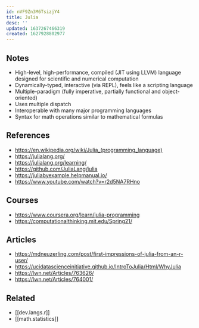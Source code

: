 ```yaml
---
id: nVF9Zn3M6TsizjY4
title: Julia
desc: ''
updated: 1637267466319
created: 1627928802977
---
```


## Notes

- High-level, high-performance, compiled (JIT using LLVM) language designed for scientific and numerical computation
- Dynamically-typed, interactive (via REPL), feels like a scripting language
- Multiple-paradigm (fully imperative, partially functional and object-oriented)
- Uses multiple dispatch
- Interoperable with many major programming languages
- Syntax for math operations similar to mathematical formulas

## References

- https://en.wikipedia.org/wiki/Julia_(programming_language)
- https://julialang.org/
- https://julialang.org/learning/
- https://github.com/JuliaLang/julia
- https://juliabyexample.helpmanual.io/
- https://www.youtube.com/watch?v=r2d5NA7RHno

## Courses

- https://www.coursera.org/learn/julia-programming
- https://computationalthinking.mit.edu/Spring21/

## Articles

- https://mdneuzerling.com/post/first-impressions-of-julia-from-an-r-user/
- https://ucidatascienceinitiative.github.io/IntroToJulia/Html/WhyJulia
- https://lwn.net/Articles/763626/
- https://lwn.net/Articles/764001/

## Related

- [[dev.langs.r]]
- [[math.statistics]]
